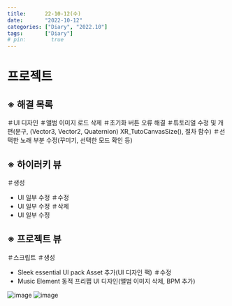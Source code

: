 ```yaml
---
title:      22-10-12(수)
date:       "2022-10-12"
categories: ["Diary", "2022.10"]
tags:       ["Diary"]
# pin:        true
---
```


# 프로젝트
## ※ 해결 목록
＃UI 디자인
＃앨범 이미지 로드 삭제
＃초기화 버튼 오류 해결
＃튜토리얼 수정 및 개편(문구, (Vector3, Vector2, Quaternion) XR_TutoCanvasSize(), 절차 함수)
＃선택한 노래 부분 수정(꾸미기, 선택한 모드 확인 등)

## ※ 하이러키 뷰
＃생성
- UI 일부 수정
＃수정
- UI 일부 수정
＃삭제
- UI 일부 수정

## ※ 프로젝트 뷰
＃스크립트
＃생성
- Sleek essential UI pack Asset 추가(UI 디자인 팩)
＃수정
- Music Element 동적 프리팹 UI 디자인(앨범 이미지 삭제, BPM 추가)

![image](https://user-images.githubusercontent.com/85896566/195285805-63d72457-0d6b-4a21-8a50-8cb57e1ccf4b.png)
![image](https://user-images.githubusercontent.com/85896566/195285865-de3997ed-952f-45da-8040-f61601f55905.png)